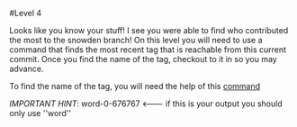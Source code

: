 #Level 4

Looks like you know your stuff!
I see you were able to find who contributed the most to the snowden branch!
On this level you will need to use a command that finds the most recent tag that is reachable from this current commit.
Once you find the name of the tag, checkout to it in so you may advance. 

To find the name of the tag, you will need the help of this [command](http://git-scm.com/docs/git-describe)

*IMPORTANT HINT*: word-0-676767 <--- if this is your output you should only use ''word''
